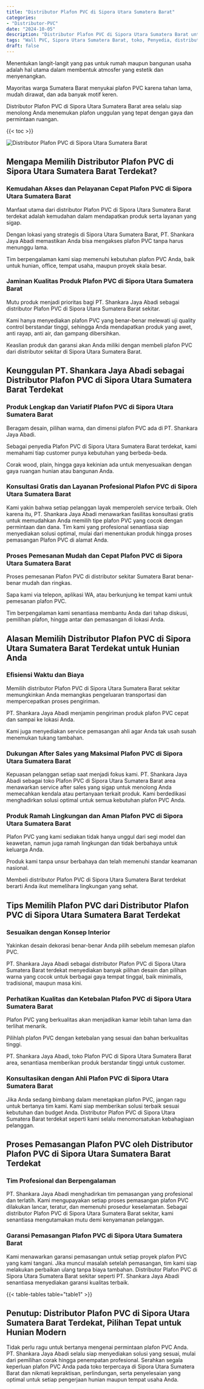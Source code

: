 ```yaml
---
title: "Distributor Plafon PVC di Sipora Utara Sumatera Barat"
categories: 
- "Distributor-PVC"
date: "2024-10-05"
description: "Distributor Plafon PVC di Sipora Utara Sumatera Barat untuk rumah, perkantoran, serta ritel. Material unggulan, pilihan motif, pilihan warna menarik, beserta jasa pemasangan dikerjakan oleh tenaga ahli ahli dan garansi resmi!|Servis distribusi Plafon PVC di Sipora Utara Sumatera Barat bagi keperluan rumah, perkantoran, atau toko, dengan material berkualitas dan instalasi oleh teknisi ahli serta kepastian resmi.|Solusi Plafon PVC di Sipora Utara Sumatera Barat yang andal untuk tempat tinggal, office, serta gerai, dengan panel terbaik dan pemasangan ditangani oleh tim berpengalaman serta kepastian resmi.|Distribusi Plafon PVC di Sipora Utara Sumatera Barat untuk rumah, kantor, serta ritel, beserta produk unggulan dan pemasangan oleh tim profesional, dilengkapi dengan garansi resmi.}"
tags: "Wall PVC, Sipora Utara Sumatera Barat, toko, Penyedia, distributor"
draft: false
---
```


Menentukan langit-langit yang pas untuk rumah maupun bangunan usaha adalah hal utama dalam membentuk atmosfer yang estetik dan menyenangkan.

Mayoritas warga Sumatera Barat menyukai plafon PVC karena tahan lama, mudah dirawat, dan ada banyak motif keren.

Distributor Plafon PVC di Sipora Utara Sumatera Barat area selalu siap menolong Anda menemukan plafon unggulan yang tepat dengan gaya dan permintaan ruangan.

{{< toc >}}

![Distributor Plafon PVC di Sipora Utara Sumatera Barat](/images/Distributor-PVC/Distributor-Plafon-PVC-di-Sipora-Utara-Sumatera-Barat.png)


## Mengapa Memilih Distributor Plafon PVC di Sipora Utara Sumatera Barat Terdekat?

### Kemudahan Akses dan Pelayanan Cepat Plafon PVC di Sipora Utara Sumatera Barat

Manfaat utama dari distributor Plafon PVC di Sipora Utara Sumatera Barat terdekat adalah kemudahan dalam mendapatkan produk serta layanan yang sigap.

Dengan lokasi yang strategis di Sipora Utara Sumatera Barat, PT. Shankara Jaya Abadi memastikan Anda bisa mengakses plafon PVC tanpa harus menunggu lama.

Tim berpengalaman kami siap memenuhi kebutuhan plafon PVC Anda, baik untuk hunian, office, tempat usaha, maupun proyek skala besar.

### Jaminan Kualitas Produk Plafon PVC di Sipora Utara Sumatera Barat

Mutu produk menjadi prioritas bagi PT. Shankara Jaya Abadi sebagai distributor Plafon PVC di Sipora Utara Sumatera Barat sekitar.

Kami hanya menyediakan plafon PVC yang benar-benar melewati uji quality control berstandar tinggi, sehingga Anda mendapatkan produk yang awet, anti rayap, anti air, dan gampang dibersihkan.

Keaslian produk dan garansi akan Anda miliki dengan membeli plafon PVC dari distributor sekitar di Sipora Utara Sumatera Barat.

## Keunggulan PT. Shankara Jaya Abadi sebagai Distributor Plafon PVC di Sipora Utara Sumatera Barat Terdekat

### Produk Lengkap dan Variatif Plafon PVC di Sipora Utara Sumatera Barat

Beragam desain, pilihan warna, dan dimensi plafon PVC ada di PT. Shankara Jaya Abadi.

Sebagai penyedia Plafon PVC di Sipora Utara Sumatera Barat terdekat, kami memahami tiap customer punya kebutuhan yang berbeda-beda.

Corak wood, plain, hingga gaya kekinian ada untuk menyesuaikan dengan gaya ruangan hunian atau bangunan Anda.

### Konsultasi Gratis dan Layanan Profesional Plafon PVC di Sipora Utara Sumatera Barat

Kami yakin bahwa setiap pelanggan layak memperoleh service terbaik. Oleh karena itu, PT. Shankara Jaya Abadi menawarkan fasilitas konsultasi gratis untuk memudahkan Anda memilih tipe plafon PVC yang cocok dengan permintaan dan dana. Tim kami yang profesional senantiasa siap menyediakan solusi optimal, mulai dari menentukan produk hingga proses pemasangan Plafon PVC di alamat Anda.

### Proses Pemesanan Mudah dan Cepat Plafon PVC di Sipora Utara Sumatera Barat

Proses pemesanan Plafon PVC di distributor sekitar Sumatera Barat benar-benar mudah dan ringkas.

Sapa kami via telepon, aplikasi WA, atau berkunjung ke tempat kami untuk pemesanan plafon PVC.

Tim berpengalaman kami senantiasa membantu Anda dari tahap diskusi, pemilihan plafon, hingga antar dan pemasangan di lokasi Anda.

## Alasan Memilih Distributor Plafon PVC di Sipora Utara Sumatera Barat Terdekat untuk Hunian Anda

### Efisiensi Waktu dan Biaya

Memilih distributor Plafon PVC di Sipora Utara Sumatera Barat sekitar memungkinkan Anda memangkas pengeluaran transportasi dan mempercepatkan proses pengiriman.

PT. Shankara Jaya Abadi menjamin pengiriman produk plafon PVC cepat dan sampai ke lokasi Anda.

Kami juga menyediakan service pemasangan ahli agar Anda tak usah susah menemukan tukang tambahan.

### Dukungan After Sales yang Maksimal Plafon PVC di Sipora Utara Sumatera Barat

Kepuasan pelanggan setiap saat menjadi fokus kami. PT. Shankara Jaya Abadi sebagai toko Plafon PVC di Sipora Utara Sumatera Barat area menawarkan service after sales yang sigap untuk menolong Anda memecahkan kendala atau pertanyaan terkait produk. Kami berdedikasi menghadirkan solusi optimal untuk semua kebutuhan plafon PVC Anda.

### Produk Ramah Lingkungan dan Aman Plafon PVC di Sipora Utara Sumatera Barat

Plafon PVC yang kami sediakan tidak hanya unggul dari segi model dan keawetan, namun juga ramah lingkungan dan tidak berbahaya untuk keluarga Anda.

Produk kami tanpa unsur berbahaya dan telah memenuhi standar keamanan nasional.

Membeli distributor Plafon PVC di Sipora Utara Sumatera Barat terdekat berarti Anda ikut memelihara lingkungan yang sehat.

## Tips Memilih Plafon PVC dari Distributor Plafon PVC di Sipora Utara Sumatera Barat Terdekat

### Sesuaikan dengan Konsep Interior

Yakinkan desain dekorasi benar-benar Anda pilih sebelum memesan plafon PVC.

PT. Shankara Jaya Abadi sebagai distributor Plafon PVC di Sipora Utara Sumatera Barat terdekat menyediakan banyak pilihan desain dan pilihan warna yang cocok untuk berbagai gaya tempat tinggal, baik minimalis, tradisional, maupun masa kini.

### Perhatikan Kualitas dan Ketebalan Plafon PVC di Sipora Utara Sumatera Barat

Plafon PVC yang berkualitas akan menjadikan kamar lebih tahan lama dan terlihat menarik.

Pilihlah plafon PVC dengan ketebalan yang sesuai dan bahan berkualitas tinggi.

PT. Shankara Jaya Abadi, toko Plafon PVC di Sipora Utara Sumatera Barat area, senantiasa memberikan produk berstandar tinggi untuk customer.

### Konsultasikan dengan Ahli Plafon PVC di Sipora Utara Sumatera Barat

Jika Anda sedang bimbang dalam menetapkan plafon PVC, jangan ragu untuk bertanya tim kami. Kami siap memberikan solusi terbaik sesuai kebutuhan dan budget Anda. Distributor Plafon PVC di Sipora Utara Sumatera Barat terdekat seperti kami selalu menomorsatukan kebahagiaan pelanggan.

## Proses Pemasangan Plafon PVC oleh Distributor Plafon PVC di Sipora Utara Sumatera Barat Terdekat

### Tim Profesional dan Berpengalaman

PT. Shankara Jaya Abadi menghadirkan tim pemasangan yang profesional dan terlatih. Kami mengupayakan setiap proses pemasangan plafon PVC dilakukan lancar, teratur, dan memenuhi prosedur keselamatan. Sebagai distributor Plafon PVC di Sipora Utara Sumatera Barat sekitar, kami senantiasa mengutamakan mutu demi kenyamanan pelanggan.

### Garansi Pemasangan Plafon PVC di Sipora Utara Sumatera Barat

Kami menawarkan garansi pemasangan untuk setiap proyek plafon PVC yang kami tangani. Jika muncul masalah setelah pemasangan, tim kami siap melakukan perbaikan ulang tanpa biaya tambahan. Distributor Plafon PVC di Sipora Utara Sumatera Barat sekitar seperti PT. Shankara Jaya Abadi senantiasa menyediakan garansi kualitas terbaik.

{{< table-tables table="table1" >}}

## Penutup: Distributor Plafon PVC di Sipora Utara Sumatera Barat Terdekat, Pilihan Tepat untuk Hunian Modern

Tidak perlu ragu untuk bertanya mengenai permintaan plafon PVC Anda. PT. Shankara Jaya Abadi selalu siap menyediakan solusi yang sesuai, mulai dari pemilihan corak hingga penempatan profesional. Serahkan segala keperluan plafon PVC Anda pada toko terpercaya di Sipora Utara Sumatera Barat dan nikmati kepraktisan, perlindungan, serta penyelesaian yang optimal untuk setiap pengerjaan hunian maupun tempat usaha Anda.